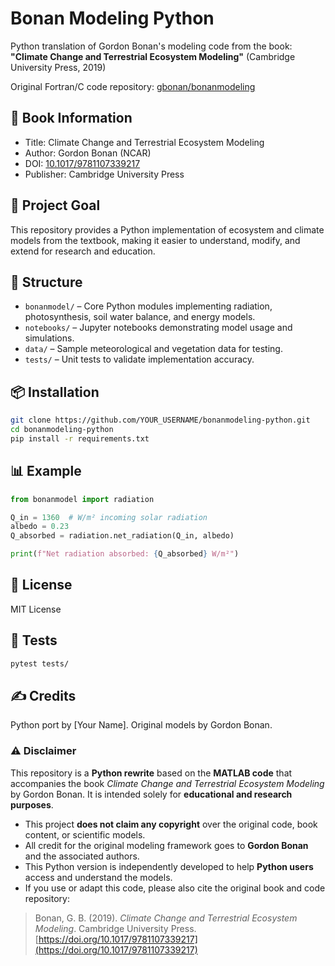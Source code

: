 # Bonan Modeling Python

Python translation of Gordon Bonan's modeling code from the book:
**"Climate Change and Terrestrial Ecosystem Modeling"** (Cambridge University Press, 2019)

Original Fortran/C code repository: [gbonan/bonanmodeling](https://github.com/gbonan/bonanmodeling)

## 📘 Book Information
- Title: Climate Change and Terrestrial Ecosystem Modeling
- Author: Gordon Bonan (NCAR)
- DOI: [10.1017/9781107339217](https://doi.org/10.1017/9781107339217)
- Publisher: Cambridge University Press

## 🌱 Project Goal

This repository provides a Python implementation of ecosystem and climate models from the textbook, making it easier to understand, modify, and extend for research and education.

## 📂 Structure

- `bonanmodel/` – Core Python modules implementing radiation, photosynthesis, soil water balance, and energy models.
- `notebooks/` – Jupyter notebooks demonstrating model usage and simulations.
- `data/` – Sample meteorological and vegetation data for testing.
- `tests/` – Unit tests to validate implementation accuracy.

## 📦 Installation

```bash
git clone https://github.com/YOUR_USERNAME/bonanmodeling-python.git
cd bonanmodeling-python
pip install -r requirements.txt
````

## 📊 Example

```python
from bonanmodel import radiation

Q_in = 1360  # W/m² incoming solar radiation
albedo = 0.23
Q_absorbed = radiation.net_radiation(Q_in, albedo)

print(f"Net radiation absorbed: {Q_absorbed} W/m²")
```

## 📜 License

MIT License

## 🧪 Tests

```bash
pytest tests/
```

## ✍️ Credits

Python port by \[Your Name]. Original models by Gordon Bonan.

### ⚠️ Disclaimer

This repository is a **Python rewrite** based on the **MATLAB code** that accompanies the book *Climate Change and Terrestrial Ecosystem Modeling* by Gordon Bonan. It is intended solely for **educational and research purposes**.

* This project **does not claim any copyright** over the original code, book content, or scientific models.
* All credit for the original modeling framework goes to **Gordon Bonan** and the associated authors.
* This Python version is independently developed to help **Python users** access and understand the models.
* If you use or adapt this code, please also cite the original book and code repository:

> Bonan, G. B. (2019). *Climate Change and Terrestrial Ecosystem Modeling*. Cambridge University Press.
> [https://doi.org/10.1017/9781107339217](https://doi.org/10.1017/9781107339217)

